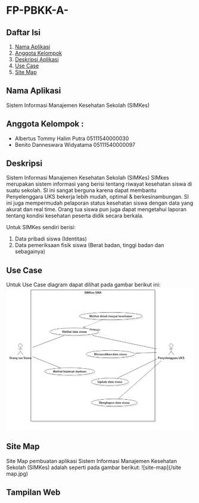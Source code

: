 # FP-PBKK-A-

## Daftar Isi
1. [Nama Aplikasi](#nama-aplikasi)
2. [Anggota Kelompok](#anggota-kelompok)
3. [Deskripsi Aplikasi](#deskripsi)
4. [Use Case](#use-case)
5. [Site Map](#site-map)

## Nama Aplikasi
Sistem Informasi Manajemen Kesehatan Sekolah (SIMKes)

## Anggota Kelompok :
- Albertus Tommy Halim Putra 05111540000030
- Benito Danneswara Widyatama 05111540000097

## Deskripsi
Sistem Informasi Manajemen Kesehatan Sekolah (SIMKes)
SIMkes merupakan sistem informasi yang berisi tentang riwayat kesehatan siswa di suatu sekolah. SI ini sangat berguna karena dapat membantu Penyelenggara UKS bekerja lebih mudah, optimal & berkesinambungan. SI ini juga mempermudah pelaporan status kesehatan siswa dengan data yang akurat dan real time. Orang tua siswa pun juga dapat mengetahui laporan tentang kondisi kesehatan peserta didik secara berkala.

Untuk SIMKes sendiri berisi:
1. Data pribadi siswa (Identitas)
2. Data pemeriksaan fisik siswa (Berat badan, tinggi badan dan sebagainya)

## Use Case
Untuk Use Case diagram dapat dilihat pada gambar berikut ini:
![use-case-diagram](/UseCaseDiagram1.jpg)

## Site Map
Site Map pembuatan aplikasi Sistem Informasi Manajemen Kesehatan Sekolah (SIMKes) adalah seperti pada gambar berikut:
![site-map](/site map.jpg)

## Tampilan Web
